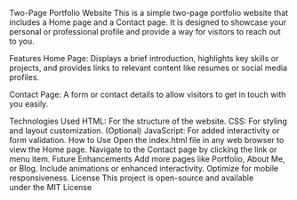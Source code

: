 Two-Page Portfolio Website This is a simple two-page portfolio website that includes a Home page and a Contact page. It is designed to showcase your personal or professional profile and provide a way for visitors to reach out to you.

Features Home Page: Displays a brief introduction, highlights key skills or projects, and provides links to relevant content like resumes or social media profiles.

Contact Page: A form or contact details to allow visitors to get in touch with you easily.

Technologies Used HTML: For the structure of the website. CSS: For styling and layout customization. (Optional) JavaScript: For added interactivity or form validation. How to Use Open the index.html file in any web browser to view the Home page. Navigate to the Contact page by clicking the link or menu item. Future Enhancements Add more pages like Portfolio, About Me, or Blog. Include animations or enhanced interactivity. Optimize for mobile responsiveness. License This project is open-source and available under the MIT License
